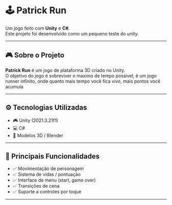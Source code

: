 # 🕹️ Patrick Run

Um jogo feito com **Unity** e **C#**.  
Este projeto foi desenvolvido como um pequeno teste do unity.

---

## 🎮 Sobre o Projeto

**Patrick Run** é um jogo de plataforma 3D criado no Unity.  
O objetivo do jogo é sobreviver o maximo de tempo possivel, é um jogo runner infinito, onde quanto 
mais tempo você fica vivo, mais pontos você acumula 

---

## ⚙️ Tecnologias Utilizadas

- 🎮 Unity (2021.3.21f1)
- 💻 C#
- 🎨 Modelos 3D / Blender

---

## 🧩 Principais Funcionalidades

- ✅ Movimentação de personagem
- ✅ Sistema de vidas / pontuação
- ✅ Interface de menu (start, game over)
- ✅ Transições de cena 
- ✅ Suporte a controles por toque
  
---

